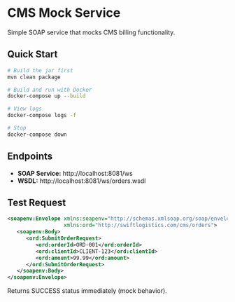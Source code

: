 # CMS Mock Service

Simple SOAP service that mocks CMS billing functionality.

## Quick Start

```bash
# Build the jar first
mvn clean package

# Build and run with Docker
docker-compose up --build

# View logs
docker-compose logs -f

# Stop
docker-compose down
```

## Endpoints

- **SOAP Service:** http://localhost:8081/ws
- **WSDL:** http://localhost:8081/ws/orders.wsdl

## Test Request

```xml
<soapenv:Envelope xmlns:soapenv="http://schemas.xmlsoap.org/soap/envelope/"
                  xmlns:ord="http://swiftlogistics.com/cms/orders">
   <soapenv:Body>
      <ord:SubmitOrderRequest>
         <ord:orderId>ORD-001</ord:orderId>
         <ord:clientId>CLIENT-123</ord:clientId>
         <ord:amount>99.99</ord:amount>
      </ord:SubmitOrderRequest>
   </soapenv:Body>
</soapenv:Envelope>
```

Returns SUCCESS status immediately (mock behavior).
